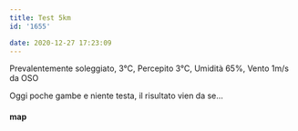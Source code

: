 ```yaml
---
title: Test 5km
id: '1655'

date: 2020-12-27 17:23:09
---
```


Prevalentemente soleggiato, 3°C, Percepito 3°C, Umidità 65%, Vento 1m/s da OSO

Oggi poche gambe e niente testa, il risultato vien da se…

<!-- ![image](/images/2021/08/20201227-activity-map_hu23e94621de431b475986f7243d02938d_51877_700x0_resize_box_3.png) -->

#### map
